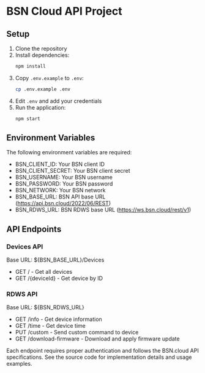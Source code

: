 # BSN Cloud API Project

## Setup

1. Clone the repository
2. Install dependencies:
   ```bash
   npm install
   ```
3. Copy `.env.example` to `.env`:
   ```bash
   cp .env.example .env
   ```
4. Edit `.env` and add your credentials
5. Run the application:
   ```bash
   npm start
   ```

## Environment Variables

The following environment variables are required:

- BSN_CLIENT_ID: Your BSN client ID
- BSN_CLIENT_SECRET: Your BSN client secret
- BSN_USERNAME: Your BSN username
- BSN_PASSWORD: Your BSN password
- BSN_NETWORK: Your BSN network
- BSN_BASE_URL: BSN API base URL (https://api.bsn.cloud/2022/06/REST)
- BSN_RDWS_URL: BSN RDWS base URL (https://ws.bsn.cloud/rest/v1)

## API Endpoints

### Devices API

Base URL: ${BSN_BASE_URL}/Devices

- GET / - Get all devices
- GET /{deviceId} - Get device by ID

### RDWS API

Base URL: ${BSN_RDWS_URL}

- GET /info - Get device information
- GET /time - Get device time
- PUT /custom - Send custom command to device
- GET /download-firmware - Download and apply firmware update

Each endpoint requires proper authentication and follows the BSN.cloud API specifications. See the source code for implementation details and usage examples.
